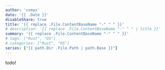 ```yaml
---
author: 'csmyx'
date: '{{ .Date }}'
disableShare: true
title: '{{ replace .File.ContentBaseName "-" " " }}'
# description: '{{ replace .File.ContentBaseName "-" " " | title }}'
summary: '{{ replace .File.ContentBaseName "-" " " }}'
# tags: ["Rust", "OS"]
# categories: ["Rust", "OS"]
series: ["{{ path.Dir .File.Path | path.Base }}"]
---
```

todo!